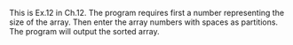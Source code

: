 This is Ex.12 in Ch.12.
The program requires first a number representing the size of the array.
Then enter the array numbers with spaces as partitions.
The program will output the sorted array.